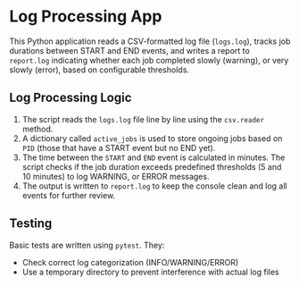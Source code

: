# Log Processing App

This Python application reads a CSV-formatted log file (`logs.log`), tracks job durations between START and END events, and writes a report to `report.log` indicating whether each job completed slowly (warning), or very slowly (error), based on configurable thresholds.

## Log Processing Logic

1. The script reads the `logs.log` file line by line using the `csv.reader` method.
2. A dictionary called `active_jobs` is used to store ongoing jobs based on `PID` (those that have a START event but no END yet).
3. The time between the `START` and `END` event is calculated in minutes. The script checks if the job duration exceeds predefined thresholds (5 and 10 minutes) to log WARNING, or ERROR messages.
4. The output is written to `report.log` to keep the console clean and log all events for further review.

## Testing

Basic tests are written using `pytest`. They:
  - Check correct log categorization (INFO/WARNING/ERROR)
  - Use a temporary directory to prevent interference with actual log files

